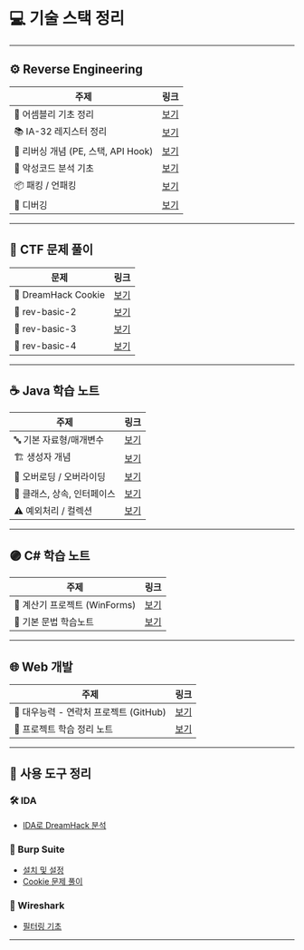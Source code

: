 # 💻 기술 스택 정리

---

## ⚙️ Reverse Engineering

| 주제 | 링크 |
|------|------|
| 🔧 어셈블리 기초 정리 | [보기](https://velog.io/@m0ng/어셈블리어-주요-명령어-정리) |
| 📚 IA-32 레지스터 정리 | [보기](https://velog.io/@m0ng/IA-32-스택-구조-정리) |
| 🧠 리버싱 개념 (PE, 스택, API Hook) | [보기](https://velog.io/@m0ng/%EB%A6%AC%EB%B2%84%EC%8B%B1-PE%EC%8A%A4%ED%83%9DAPI-Hook-%EA%B0%9C%EB%85%90) |
| 🧬 악성코드 분석 기초 | [보기](https://velog.io/@m0ng/%EB%A6%AC%EB%B2%84%EC%8B%B1-%EC%95%85%EC%84%B1%EC%BD%94%EB%93%9C-%EB%B6%84%EC%84%9D-%EA%B8%B0%EC%B4%88) |
| 📦 패킹 / 언패킹 | [보기](https://velog.io/@m0ng/%EB%A6%AC%EB%B2%84%EC%8B%B1-packingunpacking) |
| 🐞 디버깅 | [보기](https://velog.io/@m0ng/%EB%A6%AC%EB%B2%84%EC%8B%B1-%EB%94%94%EB%B2%84%EA%B9%85) |

---

## 🧠 CTF 문제 풀이

| 문제 | 링크 |
|------|------|
| 🍪 DreamHack Cookie | [보기](https://velog.io/@m0ng/DreamHack-Cookie-문제-풀이) |
| 🧩 rev-basic-2 | [보기](https://velog.io/@m0ng/DreamHack-rev-basic-2) |
| 🧩 rev-basic-3 | [보기](https://velog.io/@m0ng/Dreamhack-rev-basic-3) |
| 🧩 rev-basic-4 | [보기](https://velog.io/@m0ng/Dreamhack-rev-basic-4) |

---

## ☕ Java 학습 노트

| 주제 | 링크 |
|------|------|
| 🔤 기본 자료형/매개변수 | [보기](https://velog.io/@m0ng/Java-정리) |
| 🏗 생성자 개념 | [보기](https://velog.io/@m0ng/Java-Note-생성자) |
| 🔁 오버로딩 / 오버라이딩 | [보기](https://velog.io/@m0ng/Java-학습노트-메소드-오버로딩) |
| 🧱 클래스, 상속, 인터페이스 | [보기](https://velog.io/@m0ng/Java-%ED%81%B4%EB%9E%98%EC%8A%A4%EA%B0%9D%EC%B2%B4%EC%A0%91%EA%B7%BC%EC%A0%9C%EC%96%B4%EC%9E%90%EC%83%81%EC%86%8D%EC%B6%94%EC%83%81%ED%99%94%EC%9D%B8%ED%84%B0%ED%8E%98%EC%9D%B4%EC%8A%A4) |
| ⚠ 예외처리 / 컬렉션 | [보기](https://velog.io/@m0ng/Java-%EC%98%88%EC%99%B8%EC%B2%98%EB%A6%AC%EC%BB%AC%EB%A0%89%EC%85%98%ED%94%84%EB%A0%88%EC%9E%84%EC%9B%8C%ED%81%AC) |

---

## 🟣 C# 학습 노트

| 주제 | 링크 |
|------|------|
| 🧮 계산기 프로젝트 (WinForms) | [보기](https://velog.io/@m0ng/C-WinForms-계산기-만들기) |
| 📘 기본 문법 학습노트 | [보기](https://velog.io/@m0ng/C-기본-문법-학습노트) |

---

## 🌐 Web 개발

| 주제 | 링크 |
|------|------|
| 📂 대우능력 - 연락처 프로젝트 (GitHub) | [보기](https://github.com/HubMong/phone/tree/main) |
| 📒 프로젝트 학습 정리 노트 | [보기](https://velog.io/@m0ng/%EC%9B%B9-%EA%B0%9C%EB%B0%9C-%ED%95%99%EC%8A%B5-%EB%85%B8%ED%8A%B8) |

---

## 🧰 사용 도구 정리

### 🛠 IDA

- [IDA로 DreamHack 분석](https://velog.io/@m0ng/Dreamhack-rev-basic-3)

### 🔐 Burp Suite

- [설치 및 설정](https://velog.io/@m0ng/Burp-Suite-설치)
- [Cookie 문제 풀이](https://velog.io/@m0ng/Burp-Suite-cookies-문제-풀이)

### 📡 Wireshark

- [필터링 기초](https://velog.io/@m0ng/Wireshark-필터링-기초-학습노트)

---
